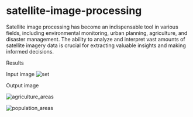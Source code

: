 # satellite-image-processing
Satellite image processing has become an indispensable tool in various fields, including environmental monitoring, urban planning, agriculture, and disaster management. The ability to analyze and interpret vast amounts of satellite imagery data is crucial for extracting valuable insights and making informed decisions.

Results

Input image 
![set](https://github.com/user-attachments/assets/704269d4-b117-49ee-bac7-1baaf719d7e2)

Output image

![agriculture_areas](https://github.com/user-attachments/assets/9644b828-d08b-49d8-9f7a-3d7bf2ada847)


![population_areas](https://github.com/user-attachments/assets/87da625b-0005-4ddb-b77e-32a65e1995a6)
